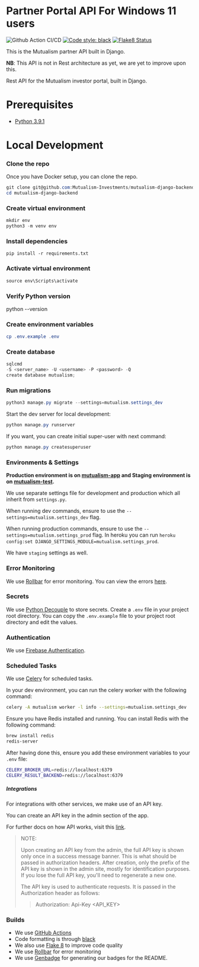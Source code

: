 # Partner Portal API For Windows 11 users
![Github Action CI/CD](https://github.com/Mutualism-Investments/mutualism-django-backend/actions/workflows/ci.yml/badge.svg)
[![Code style: black](https://img.shields.io/badge/code%20style-black-000000.svg)](https://github.com/psf/black)
[![Flake8 Status](./flake8-badge.svg?dummy=8484744)](./reports/flake8/index.html)

This is the Mutualism partner API built in Django. 

**NB**: This API is not in Rest architecture as yet, we are yet to improve upon this.

Rest API for the Mutualism investor portal, built in Django. 

# Prerequisites

- [Python 3.9.1](https://www.python.org/downloads/)

# Local Development

### Clone the repo
Once you have Docker setup, you can clone the repo.
```powershell
git clone git@github.com:Mutualism-Investments/mutualism-django-backend.git
cd mutualism-django-backend
```

### Create virtual environment
```powershell
mkdir env
python3 -m venv env
```

### Install dependencies
```
pip install -r requirements.txt
```

### Activate virtual environment
``` powershell
source env\Scripts\activate
```

### Verify Python version
python --version

### Create environment variables
```powershell
cp .env.example .env
```

### Create database
```powershell
sqlcmd
-S <server_name> -U <username> -P <password> -Q
create database mutualism;
```

### Run migrations
```powershell
python3 manage.py migrate --settings=mutualism.settings_dev
```

Start the dev server for local development:
```powershell
python manage.py runserver
```

If you want, you can create initial super-user with next command:
```powershell
python manage.py createsuperuser
```

### Environments &amp; Settings

**Production environment is on [mutualism-app](https://mutualism-app.herokuapp.com/) and Staging environment is on [mutualism-test](https://mutualism-test.herokuapp.com/).**

We use separate settings file for development and production which all inherit from `settings.py`.

When running dev commands, ensure to use the `--settings=mutualism.settings_dev` flag.

When running production commands, ensure to use the `--settings=mutualism.settings_prod` flag. In heroku you can run `heroku config:set DJANGO_SETTINGS_MODULE=mutualism.settings_prod`.

We have `staging` settings as well.

### Error Monitoring
We use [Rollbar](https://rollbar.com) for error monitoring. You can view the errors [here](https://rollbar.com/tsmmamba/Mutualism-Backend/). 

### Secrets

We use [Python Decouple](https://python-decouple.com/) to store secrets. 
Create a `.env` file in your project root directory. You can copy the `.env.example` file to your project root directory and edit the values.

### Authentication

We use [Firebase Authentication](https://firebase.google.com/docs/auth/admin/start).

### Scheduled Tasks

We use [Celery](https://docs.celeryproject.org/en/stable/) for scheduled tasks.

In your dev environment, you can run the celery worker with the following command:
```bash
celery -A mutualism worker -l info --settings=mutualism.settings_dev
```

Ensure you have Redis installed and running. You can install Redis with the following command:
```bash
brew install redis
redis-server
```

After having done this, ensure you add these environment variables to your `.env` file:
```bash
CELERY_BROKER_URL=redis://localhost:6379
CELERY_RESULT_BACKEND=redis://localhost:6379
```

##### Integrations
For integrations with other services, we make use of an API key.

You can create an API key in the admin section of the app.

For further docs on how API works, visit this [link](https://florimondmanca.github.io/djangorestframework-api-key/).


> NOTE:
> 
> Upon creating an API key from the admin, the full API key is shown only once in a success message banner. This is what should be passed in authorization headers. After creation, only the prefix of the API key is shown in the admin site, mostly for identification purposes. If you lose the full API key, you'll need to regenerate a new one.
>
> The API key is used to authenticate requests. It is passed in the Authorization header as follows:
>> Authorization: Api-Key <API_KEY>


### Builds
- We use [GitHub Actions](.github/workflows/ci.yml)
- Code formatting is through [black](https://github.com/psf/black)
- We also use [Flake 8](https://www.flake8rules.com/) to improve code quality
- We use [Rollbar](https://rollbar.com) for error monitoring
- We use [Genbadge](https://smarie.github.io/python-genbadge/) for generating our badges for the README.
